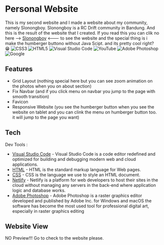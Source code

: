 # Personal Website
This is my second website and I made a website about my community, namely Slonongboy. Slonongboy is a RC Drift community in Bandung. And this is the result of the website that I created. If you read this you can clik no here --> [Slonongboy](https://sbdc.netlify.app/) <--- to see the website
and the special thing is i make the humberger buttono without Java Scipt. and its pretty cool right? 😁
![CSS3](https://img.shields.io/badge/css3-%231572B6.svg?style=for-the-badge&logo=css3&logoColor=white)  ![HTML5](https://img.shields.io/badge/html5-%23E34F26.svg?style=for-the-badge&logo=html5&logoColor=white) ![Visual Studio Code](https://img.shields.io/badge/Visual%20Studio%20Code-0078d7.svg?style=for-the-badge&logo=visual-studio-code&logoColor=white)    ![YouTube](https://img.shields.io/badge/YouTube-%23FF0000.svg?style=for-the-badge&logo=YouTube&logoColor=white) ![Adobe Photoshop](https://img.shields.io/badge/adobe%20photoshop-%2331A8FF.svg?style=for-the-badge&logo=adobe%20photoshop&logoColor=white) ![Google](https://img.shields.io/badge/google-4285F4?style=for-the-badge&logo=google&logoColor=white)

## Features

- Grid Layout (nothing special here but you can see zoom animation on the photos when you on about section)
- Fix Navbar (and if you click menu on navbar you jump to the page with smooth transition)
- Favicon
- Responsive Website (you see the humberger button when you see the website on tablet and you can clink the menu on humberger button too. it will jump to the page you want)

## Tech

Dev Tools :

- [Visual Studio Code](https://code.visualstudio.com/) - Visual Studio Code is a code editor redefined and optimized for building and debugging modern web and cloud applications.
- [HTML](https://html.com/) - HTML is the standard markup language for Web pages.
- [CSS](https://www.w3schools.com/css/) - CSS is the language we use to style an HTML document.
- [Netlify](https://www.netlify.com/) - Netlify is a platform for web developers to host their sites in the cloud without managing any servers in the back-end where application logic and database works. 
- [Adobe Photoshop](https://www.adobe.com/id_id/products/photoshop.html) - Adobe Photoshop is a raster graphics editor developed and published by Adobe Inc. for Windows and macOS the software has become the most used tool for professional digital art, especially in raster graphics editing

## Website View

NO Preview!!! Go to check to the website please.

